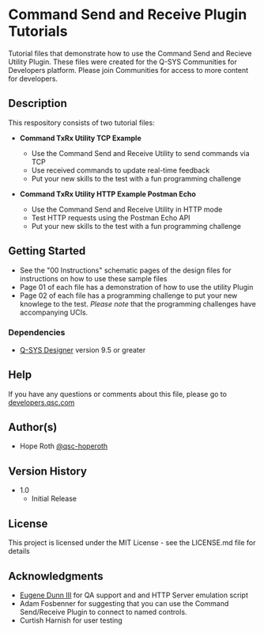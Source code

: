 # Command Send and Receive Plugin Tutorials

Tutorial files that demonstrate how to use the Command Send and Recieve Utility Plugin. These files were created for the Q-SYS Communities for Developers platform. Please join Communities for access to more content for developers.

## Description

This respository consists of two tutorial files:

- **Command TxRx Utility TCP Example**

  - Use the Command Send and Receive Utility to send commands via TCP
  - Use received commands to update real-time feedback
  - Put your new skills to the test with a fun programming challenge

- **Command TxRx Utility HTTP Example Postman Echo**

  - Use the Command Send and Receive Utility in HTTP mode
  - Test HTTP requests using the Postman Echo API
  - Put your new skills to the test with a fun programming challenge

## Getting Started

- See the "00 Instructions" schematic pages of the design files for instructions on how to use these sample files
- Page 01 of each file has a demonstration of how to use the utility Plugin
- Page 02 of each file has a programming challenge to put your new knowlege to the test. _Please note_ that the programming challenges have accompanying UCIs.

### Dependencies

- [Q-SYS Designer](https://www.qsys.com/resources/software-and-firmware/q-sys-designer-software/) version 9.5 or greater

## Help

If you have any questions or comments about this file, please go to [developers.qsc.com](https://developers.qsc.com)

## Author(s)

- Hope Roth [@qsc-hoperoth](https://github.com/qsc-hoperoth)

## Version History

- 1.0
  - Initial Release

## License

This project is licensed under the MIT License - see the LICENSE.md file for details

## Acknowledgments

- [Eugene Dunn III](https://github.com/QSC-Eugene) for QA support and and HTTP Server emulation script
- Adam Fosbenner for suggesting that you can use the Command Send/Receive Plugin to connect to named controls.
- Curtish Harnish for user testing
